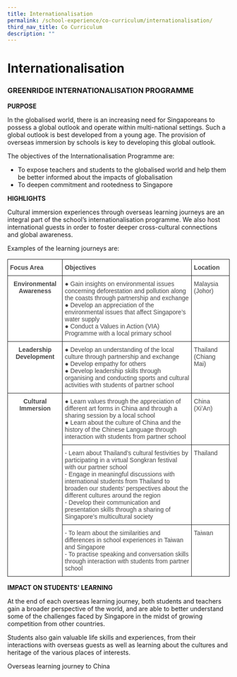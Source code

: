 ```yaml
---
title: Internationalisation
permalink: /school-experience/co-curriculum/internationalisation/
third_nav_title: Co Curriculum
description: ""
---
```

# **Internationalisation**

### GREENRIDGE INTERNATIONALISATION PROGRAMME

**PURPOSE**

In the globalised world, there is an increasing need for Singaporeans to possess a global outlook and operate within multi-national settings. Such a global outlook is best developed from a young age. The provision of overseas immersion by schools is key to developing this global outlook.

The objectives of the Internationalisation Programme are:

*   To expose teachers and students to the globalised world and help them be better informed about the impacts of globalisation
*   To deepen commitment and rootedness to Singapore

**HIGHLIGHTS**

Cultural immersion experiences through overseas learning journeys are an integral part of the school’s internationalisation programme. We also host international guests in order to foster deeper cross-cultural connections and global awareness.

Examples of the learning journeys are:

<table style="border-collapse:collapse;border-spacing:0" class="tg"><thead><tr><th style="background-color:#FFF;border-color:#222222;border-style:solid;border-width:1px;color:#454545;font-family:Arial, sans-serif;font-size:14px;font-weight:bold;overflow:hidden;padding:10px 5px;text-align:left;vertical-align:top;word-break:normal">Focus Area</th><th style="background-color:#FFF;border-color:#222222;border-style:solid;border-width:1px;color:#454545;font-family:Arial, sans-serif;font-size:14px;font-weight:bold;overflow:hidden;padding:10px 5px;text-align:left;vertical-align:top;word-break:normal">Objectives</th><th style="background-color:#FFF;border-color:#222222;border-style:solid;border-width:1px;color:#454545;font-family:Arial, sans-serif;font-size:14px;font-weight:bold;overflow:hidden;padding:10px 5px;text-align:left;vertical-align:top;word-break:normal">Location</th></tr></thead><tbody><tr><td style="background-color:#FFF;border-color:#222222;border-style:solid;border-width:1px;color:#454545;font-family:Arial, sans-serif;font-size:14px;font-weight:bold;overflow:hidden;padding:10px 5px;text-align:center;vertical-align:top;word-break:normal">Environmental Awareness</td><td style="background-color:#FFF;border-color:#222222;border-style:solid;border-width:1px;color:#454545;font-family:Arial, sans-serif;font-size:14px;overflow:hidden;padding:10px 5px;text-align:left;vertical-align:top;word-break:normal">●       Gain insights on environmental issues concerning deforestation and pollution along the coasts through partnership and exchange<br>●       Develop an appreciation of the environmental issues that affect Singapore’s water supply<br>●       Conduct a Values in Action (VIA) Programme with a local primary school</td><td style="background-color:#FFF;border-color:#222222;border-style:solid;border-width:1px;color:#454545;font-family:Arial, sans-serif;font-size:14px;overflow:hidden;padding:10px 5px;text-align:left;vertical-align:top;word-break:normal">Malaysia (Johor)</td></tr><tr><td style="background-color:#FFF;border-color:#222222;border-style:solid;border-width:1px;color:#454545;font-family:Arial, sans-serif;font-size:14px;font-weight:bold;overflow:hidden;padding:10px 5px;text-align:center;vertical-align:top;word-break:normal">Leadership Development</td><td style="background-color:#FFF;border-color:#222222;border-style:solid;border-width:1px;color:#454545;font-family:Arial, sans-serif;font-size:14px;overflow:hidden;padding:10px 5px;text-align:left;vertical-align:top;word-break:normal">●       Develop an understanding of the local culture through partnership and exchange<br>●       Develop empathy for others<br>●       Develop leadership skills through organising and conducting sports and cultural activities with students of partner school</td><td style="background-color:#FFF;border-color:#222222;border-style:solid;border-width:1px;color:#454545;font-family:Arial, sans-serif;font-size:14px;overflow:hidden;padding:10px 5px;text-align:left;vertical-align:top;word-break:normal">Thailand (Chiang Mai)</td></tr><tr><td style="background-color:#FFF;border-color:#222222;border-style:solid;border-width:1px;color:#454545;font-family:Arial, sans-serif;font-size:14px;font-weight:bold;overflow:hidden;padding:10px 5px;text-align:center;vertical-align:top;word-break:normal" rowspan="3">Cultural Immersion</td><td style="background-color:#FFF;border-color:#222222;border-style:solid;border-width:1px;color:#454545;font-family:Arial, sans-serif;font-size:14px;overflow:hidden;padding:10px 5px;text-align:left;vertical-align:top;word-break:normal">●       Learn values through the appreciation of different art forms in China and through a sharing session by a local school<br>●       Learn about the culture of China and the history of the Chinese Language through interaction with students from partner school</td><td style="background-color:#FFF;border-color:#222222;border-style:solid;border-width:1px;color:#454545;font-family:Arial, sans-serif;font-size:14px;overflow:hidden;padding:10px 5px;text-align:left;vertical-align:top;word-break:normal">China (Xi’An) </td></tr><tr><td style="background-color:#FFF;border-color:#222222;border-style:solid;border-width:1px;color:#454545;font-family:Arial, sans-serif;font-size:14px;overflow:hidden;padding:10px 5px;text-align:left;vertical-align:top;word-break:normal">-        Learn about Thailand’s cultural festivities by participating in a virtual Songkran festival with our partner school<br>-        Engage in meaningful discussions with international students from Thailand to broaden our students’ perspectives about the different cultures around the region<br>-        Develop their communication and presentation skills through a sharing of Singapore’s multicultural society</td><td style="background-color:#FFF;border-color:#222222;border-style:solid;border-width:1px;color:#454545;font-family:Arial, sans-serif;font-size:14px;overflow:hidden;padding:10px 5px;text-align:left;vertical-align:top;word-break:normal">Thailand</td></tr><tr><td style="background-color:#FFF;border-color:#222222;border-style:solid;border-width:1px;color:#454545;font-family:Arial, sans-serif;font-size:14px;overflow:hidden;padding:10px 5px;text-align:left;vertical-align:top;word-break:normal">-        To learn about the similarities and differences in school experiences in Taiwan and Singapore<br>-        To practise speaking and conversation skills through interaction with students from partner school</td><td style="background-color:#FFF;border-color:#222222;border-style:solid;border-width:1px;color:#454545;font-family:Arial, sans-serif;font-size:14px;overflow:hidden;padding:10px 5px;text-align:left;vertical-align:top;word-break:normal">Taiwan</td></tr></tbody></table>

**IMPACT ON STUDENTS' LEARNING**

At the end of each overseas learning journey, both students and teachers gain a broader perspective of the world, and are able to better understand some of the challenges faced by Singapore in the midst of growing competition from other countries.

Students also gain valuable life skills and experiences, from their interactions with overseas guests as well as learning about the cultures and heritage of the various places of interests.  
  
Overseas learning journey to China